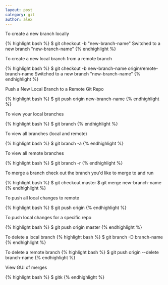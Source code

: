 ```yaml
---
layout: post
category: git
author: alex
---
```


To create a new branch locally

{% highlight bash %}
$ git checkout -b "new-branch-name"
Switched to a new branch "new-branch-name"
{% endhighlight %}


To create a new local branch from a remote branch

{% highlight bash %}
$ git checkout -b new-branch-name origin/remote-branch-name
Switched to a new branch "new-branch-name"
{% endhighlight %}

Push a New Local Branch to a Remote Git Repo

{% highlight bash %}
$ git push origin new-branch-name
{% endhighlight %}


To view your local branches

{% highlight bash %}
$ git branch
{% endhighlight %}


To view all branches (local and remote)

{% highlight bash %}
$ git branch -a
{% endhighlight %}

To view all remote branches 

{% highlight bash %}
$ git branch -r
{% endhighlight %}

To merge a branch check out the branch you'd like to merge to and run

{% highlight bash %}
$ git checkout master
$ git merge new-branch-name
{% endhighlight %}

To push all local changes to remote

{% highlight bash %}
$ git push origin
{% endhighlight %}

To push local changes for a specific repo

{% highlight bash %}
$ git push origin master
{% endhighlight %}

To delete a local branch
{% highlight bash %}
$ git branch -D branch-name
{% endhighlight %}

To delete a remote branch
{% highlight bash %}
$ git push origin --delete branch-name
{% endhighlight %}

View GUI of merges

{% highlight bash %}
$ gitk
{% endhighlight %}